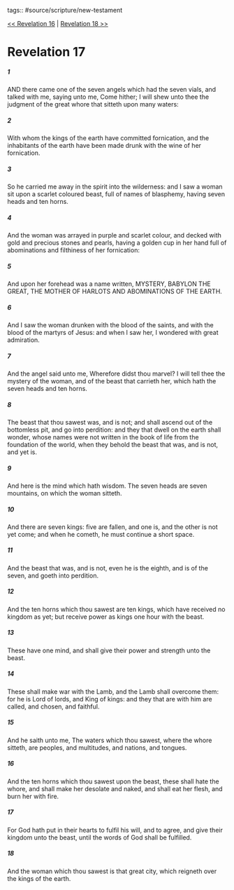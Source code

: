 tags:: #source/scripture/new-testament

[<< Revelation 16](/new-testament/27_Revelation/Revelation_16.md) | [Revelation 18 >>](/new-testament/27_Revelation/Revelation_18.md)

# Revelation 17

##### 1

AND there came one of the seven angels which had the seven vials, and talked with me, saying unto me, Come hither; I will shew unto thee the judgment of the great whore that sitteth upon many waters:

##### 2

With whom the kings of the earth have committed fornication, and the inhabitants of the earth have been made drunk with the wine of her fornication.

##### 3

So he carried me away in the spirit into the wilderness: and I saw a woman sit upon a scarlet coloured beast, full of names of blasphemy, having seven heads and ten horns.

##### 4

And the woman was arrayed in purple and scarlet colour, and decked with gold and precious stones and pearls, having a golden cup in her hand full of abominations and filthiness of her fornication:

##### 5

And upon her forehead was a name written, MYSTERY, BABYLON THE GREAT, THE MOTHER OF HARLOTS AND ABOMINATIONS OF THE EARTH.

##### 6

And I saw the woman drunken with the blood of the saints, and with the blood of the martyrs of Jesus: and when I saw her, I wondered with great admiration.

##### 7

And the angel said unto me, Wherefore didst thou marvel? I will tell thee the mystery of the woman, and of the beast that carrieth her, which hath the seven heads and ten horns.

##### 8

The beast that thou sawest was, and is not; and shall ascend out of the bottomless pit, and go into perdition: and they that dwell on the earth shall wonder, whose names were not written in the book of life from the foundation of the world, when they behold the beast that was, and is not, and yet is.

##### 9

And here is the mind which hath wisdom. The seven heads are seven mountains, on which the woman sitteth.

##### 10

And there are seven kings: five are fallen, and one is, and the other is not yet come; and when he cometh, he must continue a short space.

##### 11

And the beast that was, and is not, even he is the eighth, and is of the seven, and goeth into perdition.

##### 12

And the ten horns which thou sawest are ten kings, which have received no kingdom as yet; but receive power as kings one hour with the beast.

##### 13

These have one mind, and shall give their power and strength unto the beast.

##### 14

These shall make war with the Lamb, and the Lamb shall overcome them: for he is Lord of lords, and King of kings: and they that are with him are called, and chosen, and faithful.

##### 15

And he saith unto me, The waters which thou sawest, where the whore sitteth, are peoples, and multitudes, and nations, and tongues.

##### 16

And the ten horns which thou sawest upon the beast, these shall hate the whore, and shall make her desolate and naked, and shall eat her flesh, and burn her with fire.

##### 17

For God hath put in their hearts to fulfil his will, and to agree, and give their kingdom unto the beast, until the words of God shall be fulfilled.

##### 18

And the woman which thou sawest is that great city, which reigneth over the kings of the earth.
